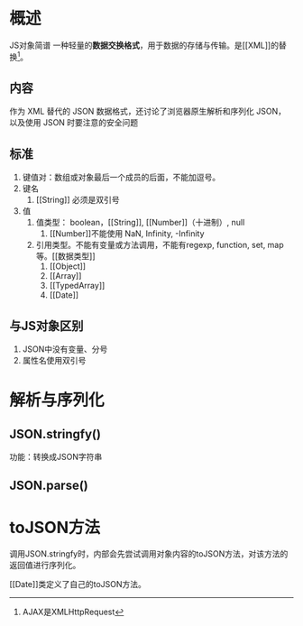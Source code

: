 # 概述
JS对象简谱
	一种轻量的**数据交换格式**，用于数据的存储与传输。是[[XML]]的替换[^1]。
## 内容
作为 XML 替代的 JSON 数据格式，还讨论了浏览器原生解析和序列化 JSON，以及使用 JSON 时要注意的安全问题
## 标准
1. 键值对：数组或对象最后一个成员的后面，不能加逗号。
2. 键名
	1. [[String]] 必须是双引号
3. 值
	1. 值类型： boolean，[[String]], [[Number]]（十进制）, null
		1. [[Number]]不能使用 NaN, Infinity, -Infinity
	2. 引用类型。不能有变量或方法调用，不能有regexp, function, set, map等。[[数据类型]]
		1. [[Object]] 
		2. [[Array]] 
		3. [[TypedArray]] 
		4. [[Date]] 
## 与JS对象区别
1. JSON中没有变量、分号
2. 属性名使用双引号

# 解析与序列化
## JSON.stringfy()
功能：转换成JSON字符串

## JSON.parse()

# toJSON方法
调用JSON.stringfy时，内部会先尝试调用对象内容的toJSON方法，对该方法的返回值进行序列化。

[[Date]]类定义了自己的toJSON方法。

[^1]: AJAX是XMLHttpRequest